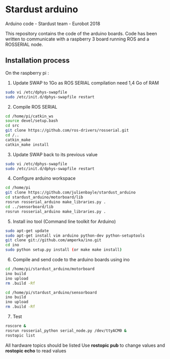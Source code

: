 # Stardust arduino

Arduino code - Stardust team - Eurobot 2018

This repository contains the code of the arduino boards.
Code has been written to communicate with a raspberry 3 board running ROS and a ROSSERIAL node.

## Installation process

On the raspberry pi :

1. Update SWAP to 1Go as ROS SERIAL compilation need 1,4 Go of RAM

```bash
sudo vi /etc/dphys-swapfile 
sudo /etc/init.d/dphys-swapfile restart
```

2. Compile ROS SERIAL

```bash
cd /home/pi/catkin_ws
source devel/setup.bash
cd src
git clone https://github.com/ros-drivers/rosserial.git
cd /..
catkin_make
catkin_make install
```

3. Update SWAP back to its previous value
```bash
sudo vi /etc/dphys-swapfile 
sudo /etc/init.d/dphys-swapfile restart
```

4. Configure arduino workspace

```bash
cd /home/pi
git clone https://github.com/julienbayle/stardust_arduino
cd stardust_arduino/motorboard/lib
rosrun rosserial_arduino make_libraries.py .
cd ../sensorboard/lib
rosrun rosserial_arduino make_libraries.py .
```

5. Install ino tool (Command line toolkit for Arduino)

```bash
sudo apt-get update 
sudo apt-get install vim arduino python-dev python-setuptools
git clone git://github.com/amperka/ino.git
cd ino
sudo python setup.py install (or make make install)
```

6. Compile and send code to the arduino boards using ino

```bash
cd /home/pi/stardust_arduino/motorboard
ino build
ino upload
rm .build -Rf
```

```bash
cd /home/pi/stardust_arduino/sensorboard
ino build
ino upload
rm .build -Rf
```

7. Test

```bash
roscore &
rosrun rosserial_python serial_node.py /dev/ttyACM0 &
rostopic list
```

All hardware topics should be listed
Use **rostopic pub** to change values and **rostopic echo** to read values 

